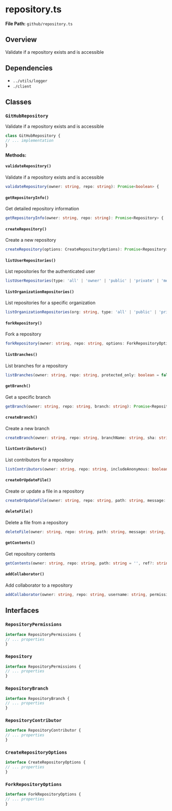 # repository.ts

**File Path:** `github/repository.ts`

## Overview

Validate if a repository exists and is accessible

## Dependencies

- `../utils/logger`
- `./client`

## Classes

### `GitHubRepository`

Validate if a repository exists and is accessible

```typescript
class GitHubRepository {
// ... implementation
}
```

**Methods:**

#### `validateRepository()`

Validate if a repository exists and is accessible

```typescript
validateRepository(owner: string, repo: string): Promise<boolean> {
```

#### `getRepositoryInfo()`

Get detailed repository information

```typescript
getRepositoryInfo(owner: string, repo: string): Promise<Repository> {
```

#### `createRepository()`

Create a new repository

```typescript
createRepository(options: CreateRepositoryOptions): Promise<Repository> {
```

#### `listUserRepositories()`

List repositories for the authenticated user

```typescript
listUserRepositories(type: 'all' | 'owner' | 'public' | 'private' | 'member' = 'all', sort: 'created' | 'updated' | 'pushed' | 'full_name' = 'full_name', direction: 'asc' | 'desc' = 'asc', perPage: number = 30, page: number = 1): Promise<Repository[]> {
```

#### `listOrganizationRepositories()`

List repositories for a specific organization

```typescript
listOrganizationRepositories(org: string, type: 'all' | 'public' | 'private' | 'forks' | 'sources' | 'member' = 'all', sort: 'created' | 'updated' | 'pushed' | 'full_name' = 'full_name', direction: 'asc' | 'desc' = 'asc'): Promise<Repository[]> {
```

#### `forkRepository()`

Fork a repository

```typescript
forkRepository(owner: string, repo: string, options: ForkRepositoryOptions = {}
```

#### `listBranches()`

List branches for a repository

```typescript
listBranches(owner: string, repo: string, protected_only: boolean = false): Promise<RepositoryBranch[]> {
```

#### `getBranch()`

Get a specific branch

```typescript
getBranch(owner: string, repo: string, branch: string): Promise<RepositoryBranch> {
```

#### `createBranch()`

Create a new branch

```typescript
createBranch(owner: string, repo: string, branchName: string, sha: string): Promise<void> {
```

#### `listContributors()`

List contributors for a repository

```typescript
listContributors(owner: string, repo: string, includeAnonymous: boolean = false): Promise<RepositoryContributor[]> {
```

#### `createOrUpdateFile()`

Create or update a file in a repository

```typescript
createOrUpdateFile(owner: string, repo: string, path: string, message: string, content: string, branch?: string, sha?: string): Promise<any> {
```

#### `deleteFile()`

Delete a file from a repository

```typescript
deleteFile(owner: string, repo: string, path: string, message: string, sha: string, branch?: string): Promise<any> {
```

#### `getContents()`

Get repository contents

```typescript
getContents(owner: string, repo: string, path: string = '', ref?: string): Promise<any> {
```

#### `addCollaborator()`

Add collaborator to a repository

```typescript
addCollaborator(owner: string, repo: string, username: string, permission: 'pull' | 'push' | 'admin' | 'maintain' | 'triage' = 'push'): Promise<any> {
```

## Interfaces

### `RepositoryPermissions`

```typescript
interface RepositoryPermissions {
// ... properties
}
```

### `Repository`

```typescript
interface RepositoryPermissions {
// ... properties
}
```

### `RepositoryBranch`

```typescript
interface RepositoryBranch {
// ... properties
}
```

### `RepositoryContributor`

```typescript
interface RepositoryContributor {
// ... properties
}
```

### `CreateRepositoryOptions`

```typescript
interface CreateRepositoryOptions {
// ... properties
}
```

### `ForkRepositoryOptions`

```typescript
interface ForkRepositoryOptions {
// ... properties
}
```

